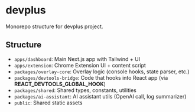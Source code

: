 # devplus

Monorepo structure for devplus project.

## Structure

- `apps/dashboard`: Main Next.js app with Tailwind + UI
- `apps/extension`: Chrome Extension UI + content script
- `packages/overlay-core`: Overlay logic (console hooks, state parser, etc.)
- `packages/devtools-bridge`: Code that hooks into React app (via **REACT_DEVTOOLS_GLOBAL_HOOK**)
- `packages/shared`: Shared types, constants, utilities
- `packages/ai-assistant`: AI assistant utils (OpenAI call, log summarizer)
- `public`: Shared static assets
